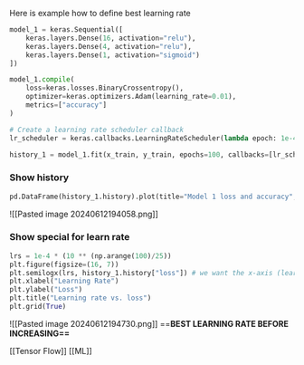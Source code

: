 Here is example how to define best learning rate
```python
model_1 = keras.Sequential([
    keras.layers.Dense(16, activation="relu"),
    keras.layers.Dense(4, activation="relu"),
    keras.layers.Dense(1, activation="sigmoid")
])

model_1.compile(
    loss=keras.losses.BinaryCrossentropy(),
    optimizer=keras.optimizers.Adam(learning_rate=0.01),
    metrics=["accuracy"]
)

# Create a learning rate scheduler callback
lr_scheduler = keras.callbacks.LearningRateScheduler(lambda epoch: 1e-4 * 10**(epoch/25))

history_1 = model_1.fit(x_train, y_train, epochs=100, callbacks=[lr_scheduler])
```

### Show history
```python
pd.DataFrame(history_1.history).plot(title="Model 1 loss and accuracy", xlabel="epochs", ylabel="loss/accuracy", figsize=(16, 7), grid=True)
```
![[Pasted image 20240612194058.png]]
### Show special for learn rate
```python
lrs = 1e-4 * (10 ** (np.arange(100)/25))
plt.figure(figsize=(16, 7))
plt.semilogx(lrs, history_1.history["loss"]) # we want the x-axis (learning rate) to be log scale
plt.xlabel("Learning Rate")
plt.ylabel("Loss")
plt.title("Learning rate vs. loss")
plt.grid(True)
```
![[Pasted image 20240612194730.png]]
==**BEST LEARNING RATE BEFORE INCREASING==**

[[Tensor Flow]]
[[ML]]